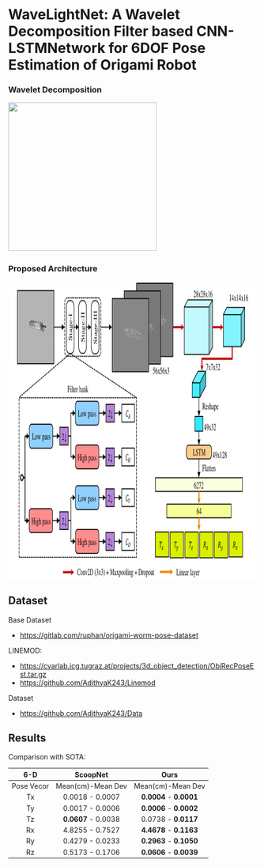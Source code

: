 # WaveLightNet: A Wavelet Decomposition Filter based CNN-LSTMNetwork for 6DOF Pose Estimation of Origami Robot

### Wavelet Decomposition
<p>
  <img src="https://github.com/AdithyaK243/WaveLightNet/blob/main/figues/Wavelet%20Decomposition.png" width=300 height=300 >  
</p>

### Proposed Architecture
<p>
  <img src="https://github.com/AdithyaK243/WaveLightNet/blob/main/figures/Model%20Architecture.png" width=900 height=600 >  
</p>

## Dataset
 Base Dataset </br>
   - https://gitlab.com/ruphan/origami-worm-pose-dataset </br>
   
 LINEMOD: </br> 
   - https://cvarlab.icg.tugraz.at/projects/3d_object_detection/ObjRecPoseEst.tar.gz </br>
   - https://github.com/AdithyaK243/Linemod </br>
   
 Dataset </br>  
  - https://github.com/AdithyaK243/Data

## Results
 Comparison with SOTA:

| 6-D | ScoopNet | Ours |
|:-:|:-:|:-:|
Pose Vecor | Mean(cm)-Mean Dev | Mean(cm)-Mean Dev| 
Tx | 0.0018 - 0.0007 | **0.0004** - **0.0001** 
Ty | 0.0017 - 0.0006 | **0.0006** - **0.0002** 
Tz | **0.0607** - 0.0038 | 0.0738 - **0.0117** 
Rx | 4.8255 - 0.7527 | **4.4678** - **0.1163** 
Ry | 0.4279 - 0.0233 | **0.2963** - **0.1050** 
Rz | 0.5173 - 0.1706 | **0.0606** - **0.0039** 

